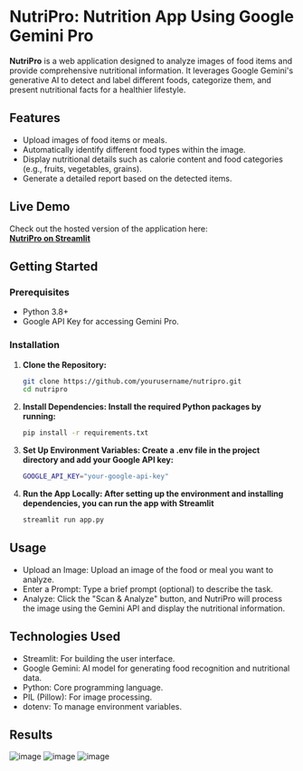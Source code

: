 # NutriPro: Nutrition App Using Google Gemini Pro

**NutriPro** is a web application designed to analyze images of food items and provide comprehensive nutritional information. It leverages Google Gemini's generative AI to detect and label different foods, categorize them, and present nutritional facts for a healthier lifestyle.

## Features
- Upload images of food items or meals.
- Automatically identify different food types within the image.
- Display nutritional details such as calorie content and food categories (e.g., fruits, vegetables, grains).
- Generate a detailed report based on the detected items.

## Live Demo
Check out the hosted version of the application here:  
[**NutriPro on Streamlit**](https://nutripro.streamlit.app/)

## Getting Started

### Prerequisites
- Python 3.8+
- Google API Key for accessing Gemini Pro.

### Installation

1. **Clone the Repository:**
   ```bash
   git clone https://github.com/yourusername/nutripro.git
   cd nutripro
2. **Install Dependencies: Install the required Python packages by running:**
   ```bash
   pip install -r requirements.txt
3. **Set Up Environment Variables: Create a .env file in the project directory and add your Google API key:**
   ```bash
   GOOGLE_API_KEY="your-google-api-key"
4. **Run the App Locally: After setting up the environment and installing dependencies, you can run the app with Streamlit**
   ```bash
   streamlit run app.py
## Usage
- Upload an Image: Upload an image of the food or meal you want to analyze.
- Enter a Prompt: Type a brief prompt (optional) to describe the task.
- Analyze: Click the "Scan & Analyze" button, and NutriPro will process the image using the Gemini API and display the nutritional information.
## Technologies Used
- Streamlit: For building the user interface.
- Google Gemini: AI model for generating food recognition and nutritional data.
- Python: Core programming language.
- PIL (Pillow): For image processing.
- dotenv: To manage environment variables.
## Results
![image](https://github.com/user-attachments/assets/cf80bf0b-9211-4e72-9015-a436307c1417)
![image](https://github.com/user-attachments/assets/e1a827d9-e561-46ed-80f5-6f899b0ed3b9)
![image](https://github.com/user-attachments/assets/48b8956d-f2df-4317-a13d-62fb09c1c3e6)

